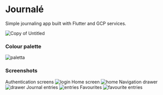 # Journalé

Simple journaling app built with Flutter and GCP services.


![Copy of Untitled](https://user-images.githubusercontent.com/44161282/136325344-53d620d8-2727-4863-95cc-4c804b6b8f1c.png)

### Colour palette
![paletta](https://user-images.githubusercontent.com/44161282/136325500-fa1e1964-4d39-403f-b1a8-eecc23cb81a7.png)


### Screenshots

Authentication screens
![login](https://user-images.githubusercontent.com/44161282/136325731-8b78456f-43a8-432c-92e5-a757ce5caeab.png)
Home screen
![home](https://user-images.githubusercontent.com/44161282/136325532-f6709c51-7211-40e5-a02a-cd0f6d6086cd.png)
Navigation drawer
![drawer](https://user-images.githubusercontent.com/44161282/136325639-2c55f211-e106-45b5-a17a-1f091010cdaa.png)
Journal entries
![entries](https://user-images.githubusercontent.com/44161282/136325798-5c0dac4e-3e58-4141-b6e2-1c4365b206ee.png)
Favourites
![favourite entries](https://user-images.githubusercontent.com/44161282/136325816-f91c66d0-c73d-4b8c-b3df-be86af02e426.png)

